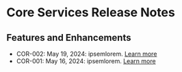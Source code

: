 <meta name=“robots” content=“noindex”>

#  Core Services Release Notes

##  Features and Enhancements

*  COR-002: May 19, 2024: ipsemlorem. [Learn more]()
*  COR-001: May 16, 2024: ipsemlorem. [Learn more]()
